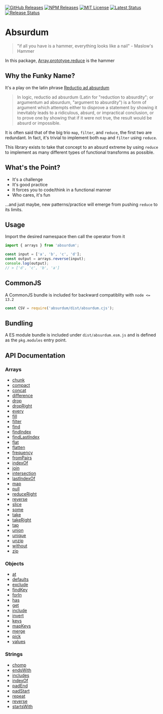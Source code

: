 [![GitHub Releases](https://img.shields.io/github/release/vanillaes/absurdum.svg)](https://github.com/vanillaes/absurdum/releases)
[![NPM Releases](https://img.shields.io/npm/v/absurdum.svg)](https://www.npmjs.com/package/absurdum)
[![MIT License](https://img.shields.io/badge/license-MIT-blue.svg)](https://raw.githubusercontent.com/vanillaes/absurdum/master/LICENSE)
[![Latest Status](https://github.com/vanillaes/absurdum/workflows/Latest/badge.svg)](https://github.com/vanillaes/absurdum/actions)
[![Release Status](https://github.com/vanillaes/absurdum/workflows/Release/badge.svg)](https://github.com/vanillaes/absurdum/actions)

# Absurdum

> "if all you have is a hammer, everything looks like a nail" - Maslow's Hammer

In this package, [Array.prototype.reduce][] is the hammer

## Why the Funky Name?

It's a play on the latin phrase [Reductio ad absurdum][wikipedia]

> In logic, reductio ad absurdum (Latin for "reduction to absurdity"; or argumentum ad absurdum, "argument to absurdity") is a form of argument which attempts either to disprove a statement by showing it inevitably leads to a ridiculous, absurd, or impractical conclusion, or to prove one by showing that if it were not true, the result would be absurd or impossible.

It is often said that of the big trio `map`, `filter`, and `reduce`, the first two are redundant. In fact, it's trivial to implement both `map` and `filter` using `reduce`.

This library exists to take that concept to an absurd extreme by using `reduce` to implement as many different types of functional transforms as possible.

## What's the Point?

- It's a challenge
- It's good practice
- It forces you to code/think in a functional manner
- Who cares, it's fun

...and just maybe, new patterns/practice will emerge from pushing `reduce` to its limits.

## Usage

Import the desired namespace then call the operator from it

```javascript
import { arrays } from 'absurdum';

const input = ['a', 'b', 'c', 'd'];
const output = arrays.reverse(input);
console.log(output);
// > ['d', 'c', 'b', 'a']
```

## CommonJS

A CommonJS bundle is included for backward compatiblity with `node <= 13.2`

```javascript
const CSV = require('absurdum/dist/absurdum.cjs');
```

## Bundling

A ES module bundle is included under `dist/absurdum.esm.js` and is defined as the `pkg.modules` entry point.


## API Documentation

### Arrays

- [chunk][arrays.chunk]
- [compact][arrays.compact]
- [concat][arrays.concat]
- [difference][arrays.difference]
- [drop][arrays.drop]
- [dropRight][arrays.dropRight]
- [every][arrays.every]
- [fill][arrays.fill]
- [filter][arrays.filter]
- [find][arrays.find]
- [findIndex][arrays.findIndex]
- [findLastIndex][arrays.findLastIndex]
- [flat][arrays.flat]
- [flatten][arrays.flatten]
- [frequency][arrays.frequency]
- [fromPairs][arrays.fromPairs]
- [indexOf][arrays.indexOf]
- [join][arrays.join]
- [intersection][arrays.intersection]
- [lastIndexOf][arrays.lastIndexOf]
- [map][arrays.map]
- [pull][arrays.pull]
- [reduceRight][arrays.reduceRight]
- [reverse][arrays.reverse]
- [slice][arrays.slice]
- [some][arrays.some]
- [take][arrays.take]
- [takeRight][arrays.takeRight]
- [tap][arrays.tap]
- [union][arrays.union]
- [unique][arrays.unique]
- [unzip][arrays.unzip]
- [without][arrays.without]
- [zip][arrays.zip]

[arrays.chunk]: ./docs/arrays/chunk.md
[arrays.compact]: ./docs/arrays/compact.md
[arrays.concat]: ./docs/arrays/concat.md
[arrays.difference]: ./docs/arrays/difference.md
[arrays.drop]: ./docs/arrays/drop.md
[arrays.dropRight]: ./docs/arrays/dropRight.md
[arrays.every]: ./docs/arrays/every.md
[arrays.fill]: ./docs/arrays/fill.md
[arrays.filter]: ./docs/arrays/filter.md
[arrays.find]: ./docs/arrays/find.md
[arrays.findIndex]: ./docs/arrays/findIndex.md
[arrays.findLastIndex]: ./docs/arrays/findLastIndex.md
[arrays.flat]: ./docs/arrays/flat.md
[arrays.flatten]: ./docs/arrays/flatten.md
[arrays.frequency]: ./docs/arrays/frequency.md
[arrays.fromPairs]: ./docs/arrays/fromPairs.md
[arrays.indexOf]: ./docs/arrays/indexOf.md
[arrays.join]: ./docs/arrays/join.md
[arrays.intersection]: ./docs/arrays/intersection.md
[arrays.lastIndexOf]: ./docs/arrays/lastIndexOf.md
[arrays.map]: ./docs/arrays/map.md
[arrays.pull]: ./docs/arrays/pull.md
[arrays.reduceRight]: ./docs/arrays/reduceRight.md
[arrays.reverse]: ./docs/arrays/reverse.md
[arrays.slice]: ./docs/arrays/slice.md
[arrays.some]: ./docs/arrays/some.md
[arrays.tap]: ./docs/arrays/tap.md
[arrays.take]: ./docs/arrays/take.md
[arrays.takeRight]: ./docs/arrays/takeRight.md
[arrays.union]: ./docs/arrays/union.md
[arrays.unique]: ./docs/arrays/unique.md
[arrays.unzip]: ./docs/arrays/unzip.md
[arrays.without]: ./docs/arrays/without.md
[arrays.zip]: ./docs/arrays/zip.md

### Objects

- [at][objects.at]
- [defaults][objects.defaults]
- [exclude][objects.exclude]
- [findKey][objects.findKey]
- [forIn][objects.forIn]
- [has][objects.has]
- [get][objects.get]
- [include][objects.include]
- [invert][objects.invert]
- [keys][objects.keys]
- [mapKeys][objects.mapKeys]
- [merge][objects.merge]
- [pick][objects.pick]
- [values][objects.values]

[objects.at]: ./docs/objects/at.md
[objects.defaults]: ./docs/objects/defaults.md
[objects.exclude]: ./docs/objects/exclude.md
[objects.findKey]: ./docs/objects/findKey.md
[objects.forIn]: ./docs/objects/forIn.md
[objects.has]: ./docs/objects/has.md
[objects.get]: ./docs/objects/get.md
[objects.include]: ./docs/objects/include.md
[objects.invert]: ./docs/objects/invert.md
[objects.keys]: ./docs/objects/keys.md
[objects.mapKeys]: ./docs/objects/mapKeys.md
[objects.merge]: ./docs/objects/merge.md
[objects.pick]: ./docs/objects/pick.md
[objects.values]: ./docs/objects/values.md

### Strings

- [chomp][strings.chomp]
- [endsWith][strings.endswith]
- [includes][strings.includes]
- [indexOf][strings.indexOf]
- [padEnd][strings.padEnd]
- [padStart][strings.padStart]
- [repeat][strings.repeat]
- [reverse][strings.reverse]
- [startsWith][strings.startswith]

[strings.chomp]: ./docs/strings/chomp.md
[strings.endswith]: ./docs/strings/endsWith.md
[strings.includes]: ./docs/strings/includes.md
[strings.indexOf]: ./docs/strings/indexOf.md
[strings.padEnd]: ./docs/strings/padEnd.md
[strings.padStart]: ./docs/strings/padStart.md
[strings.repeat]: ./docs/strings/repeat.md
[strings.reverse]: ./docs/strings/reverse.md
[strings.startswith]: ./docs/strings/startsWith.md

<!-- ### Elements -->

[Array.prototype.reduce]: https://developer.mozilla.org/en-US/docs/Web/JavaScript/Reference/Global_Objects/Array/reduce
[wikipedia]: https://en.wikipedia.org/wiki/Reductio_ad_absurdum
[operator]: https://github.com/evanplaice/absurdum/issues/new?title=Operator([operator])&template=OPERATOR_TEMPLATE.md&labels=enhancement,operator
[type]: https://github.com/evanplaice/absurdum/issues/new?title=Type([typ])&template=TYPE_TEMPLATE.md&labels=enhancement,type
[feature-workflow]:https://www.atlassian.com/git/tutorials/comparing-workflows/feature-branch-workflow
